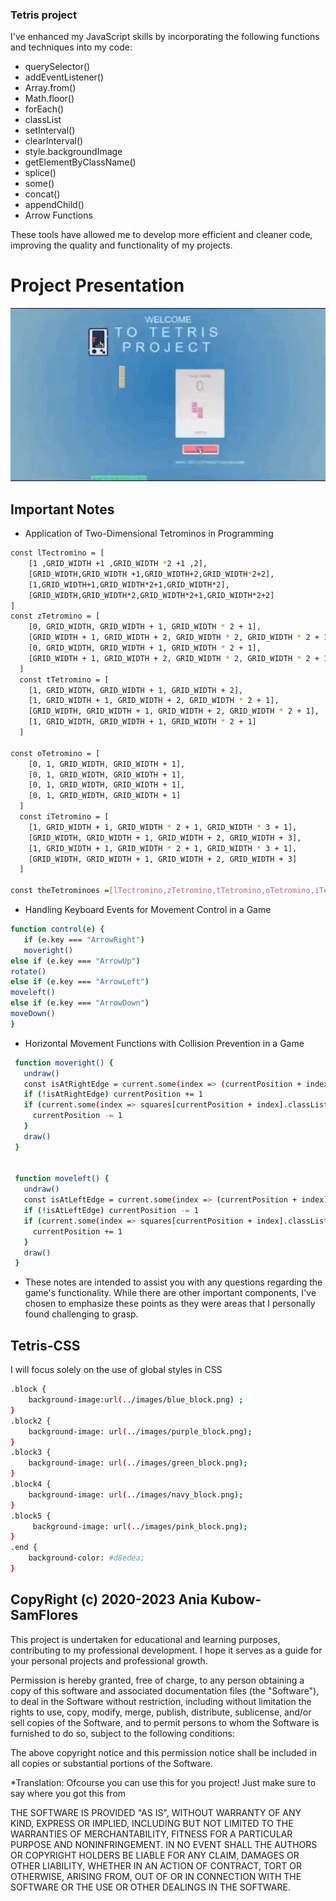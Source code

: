 ### Tetris project

I've enhanced my JavaScript skills by incorporating the following functions and techniques into my code:

- querySelector()
- addEventListener()
- Array.from()
- Math.floor()
- forEach()
- classList
- setInterval()
- clearInterval()
- style.backgroundImage
- getElementByClassName()
- splice()
- some()
- concat()
- appendChild()
- Arrow Functions

These tools have allowed me to develop more efficient and cleaner code, improving the quality and functionality of my projects.

# Project Presentation

![](./images/Video%20.gif)

## Important Notes

- Application of Two-Dimensional Tetrominos in Programming
```sh
const lTectromino = [
    [1 ,GRID_WIDTH +1 ,GRID_WIDTH *2 +1 ,2],
    [GRID_WIDTH,GRID_WIDTH +1,GRID_WIDTH+2,GRID_WIDTH*2+2],
    [1,GRID_WIDTH+1,GRID_WIDTH*2+1,GRID_WIDTH*2],
    [GRID_WIDTH,GRID_WIDTH*2,GRID_WIDTH*2+1,GRID_WIDTH*2+2]
]
const zTetromino = [
    [0, GRID_WIDTH, GRID_WIDTH + 1, GRID_WIDTH * 2 + 1],
    [GRID_WIDTH + 1, GRID_WIDTH + 2, GRID_WIDTH * 2, GRID_WIDTH * 2 + 1],
    [0, GRID_WIDTH, GRID_WIDTH + 1, GRID_WIDTH * 2 + 1],
    [GRID_WIDTH + 1, GRID_WIDTH + 2, GRID_WIDTH * 2, GRID_WIDTH * 2 + 1]
  ]
  const tTetromino = [
    [1, GRID_WIDTH, GRID_WIDTH + 1, GRID_WIDTH + 2],
    [1, GRID_WIDTH + 1, GRID_WIDTH + 2, GRID_WIDTH * 2 + 1],
    [GRID_WIDTH, GRID_WIDTH + 1, GRID_WIDTH + 2, GRID_WIDTH * 2 + 1],
    [1, GRID_WIDTH, GRID_WIDTH + 1, GRID_WIDTH * 2 + 1]
  ]

const oTetromino = [
    [0, 1, GRID_WIDTH, GRID_WIDTH + 1],
    [0, 1, GRID_WIDTH, GRID_WIDTH + 1],
    [0, 1, GRID_WIDTH, GRID_WIDTH + 1],
    [0, 1, GRID_WIDTH, GRID_WIDTH + 1]
  ]
  const iTetromino = [
    [1, GRID_WIDTH + 1, GRID_WIDTH * 2 + 1, GRID_WIDTH * 3 + 1],
    [GRID_WIDTH, GRID_WIDTH + 1, GRID_WIDTH + 2, GRID_WIDTH + 3],
    [1, GRID_WIDTH + 1, GRID_WIDTH * 2 + 1, GRID_WIDTH * 3 + 1],
    [GRID_WIDTH, GRID_WIDTH + 1, GRID_WIDTH + 2, GRID_WIDTH + 3]
  ]

const theTetrominoes =[lTectromino,zTetromino,tTetromino,oTetromino,iTetromino]
```

 - Handling Keyboard Events for Movement Control in a Game
 ```sh
 function control(e) {
    if (e.key === "ArrowRight")
    moveright()
else if (e.key === "ArrowUp")
rotate()
else if (e.key === "ArrowLeft")
moveleft()
else if (e.key === "ArrowDown")
moveDown()
}
 ```
- Horizontal Movement Functions with Collision Prevention in a Game
 ```sh
  function moveright() {
    undraw()
    const isAtRightEdge = current.some(index => (currentPosition + index) % width === width - 1)
    if (!isAtRightEdge) currentPosition += 1
    if (current.some(index => squares[currentPosition + index].classList.contains('block2'))) {
      currentPosition -= 1
    }
    draw()
  }

  
  function moveleft() {
    undraw()
    const isAtLeftEdge = current.some(index => (currentPosition + index) % width === 0)
    if (!isAtLeftEdge) currentPosition -= 1
    if (current.some(index => squares[currentPosition + index].classList.contains('block2'))) {
      currentPosition += 1
    }
    draw()
  }
 ```
  - These notes are intended to assist you with any questions regarding the game's functionality. While there are other important components, I've chosen to emphasize these points as they were areas that I personally found challenging to grasp.

  ## Tetris-CSS
I will focus solely on the use of global styles in CSS
```sh
.block {
    background-image:url(../images/blue_block.png) ;
}
.block2 {
    background-image: url(../images/purple_block.png);
}
.block3 {
    background-image: url(../images/green_block.png);
}
.block4 {
    background-image: url(../images/navy_block.png);
}
.block5 {
     background-image: url(../images/pink_block.png);
}
.end {
    background-color: #d8edea;
}
```

## CopyRight (c) 2020-2023 Ania Kubow-SamFlores

This project is undertaken for educational and learning purposes, contributing to my professional development. I hope it serves as a guide for your personal projects and professional growth.

Permission is hereby granted, free of charge, to any person obtaining a copy of this software and associated documentation files (the "Software"), to deal in the Software without restriction, including without limitation the rights to use, copy, modify, merge, publish, distribute, sublicense, and/or sell copies of the Software, and to permit persons to whom the Software is furnished to do so, subject to the following conditions:

The above copyright notice and this permission notice shall be included in all copies or substantial portions of the Software.

*Translation: Ofcourse you can use this for you project! Just make sure to say where you got this from

THE SOFTWARE IS PROVIDED "AS IS", WITHOUT WARRANTY OF ANY KIND, EXPRESS OR IMPLIED, INCLUDING BUT NOT LIMITED TO THE WARRANTIES OF MERCHANTABILITY, FITNESS FOR A PARTICULAR PURPOSE AND NONINFRINGEMENT. IN NO EVENT SHALL THE AUTHORS OR COPYRIGHT HOLDERS BE LIABLE FOR ANY CLAIM, DAMAGES OR OTHER LIABILITY, WHETHER IN AN ACTION OF CONTRACT, TORT OR OTHERWISE, ARISING FROM, OUT OF OR IN CONNECTION WITH THE SOFTWARE OR THE USE OR OTHER DEALINGS IN THE SOFTWARE.